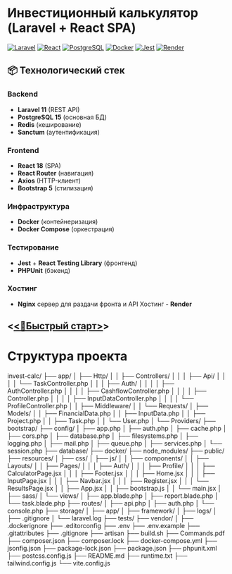 # Инвестиционный калькулятор (Laravel + React SPA)

[![Laravel](https://img.shields.io/badge/Laravel-FF2D20?style=flat&logo=laravel&logoColor=white)](https://laravel.com)
[![React](https://img.shields.io/badge/React-61DAFB?style=flat&logo=react&logoColor=black)](https://reactjs.org)
[![PostgreSQL](https://img.shields.io/badge/PostgreSQL-4169E1?style=flat&logo=postgresql&logoColor=white)](https://www.postgresql.org)
[![Docker](https://img.shields.io/badge/Docker-2496ED?style=flat&logo=docker&logoColor=white)](https://docker.com)
[![Jest](https://img.shields.io/badge/Jest-C21325?style=flat&logo=jest&logoColor=white)](https://jestjs.io)
[![Render](https://img.shields.io/badge/Render-46E3B7?style=flat&logo=render&logoColor=white)](https://render.com)

## 📦 Технологический стек

### Backend

-   **Laravel 11** (REST API)
-   **PostgreSQL 15** (основная БД)
-   **Redis** (кеширование)
-   **Sanctum** (аутентификация)

### Frontend

-   **React 18** (SPA)
-   **React Router** (навигация)
-   **Axios** (HTTP-клиент)
-   **Bootstrap 5** (стилизация)

### Инфраструктура

-   **Docker** (контейнеризация)
-   **Docker Compose** (оркестрация)

### Тестирование

-   **Jest** + **React Testing Library** (фронтенд)
-   **PHPUnit** (бэкенд)

### Хостинг

-   **Nginx** сервер для раздачи фронта и API Хостинг - **Render**

## <[<🚀Быстрый старт>](https://investment-calc.onrender.com)>

# Структура проекта

invest-calc/
├── app/
│ ├── Http/
│ │ ├── Controllers/
│ │ │ ├── Api/
│ │ │ │ └── TaskController.php
│ │ │ ├── Auth/
│ │ │ │ ├── AuthController.php
│ │ │ │ ├── CashflowController.php
│ │ │ │ ├── Controller.php
│ │ │ │ ├── InputDataController.php
│ │ │ │ └── ProfileController.php
│ │ ├── Middleware/
│ │ └── Requests/
│ ├── Models/
│ │ ├── FinancialData.php
│ │ ├── InputData.php
│ │ ├── Project.php
│ │ ├── Task.php
│ │ └── User.php
│ └── Providers/
├── bootstrap/
├── config/
│ ├── app.php
│ ├── auth.php
│ ├── cache.php
│ ├── cors.php
│ ├── database.php
│ ├── filesystems.php
│ ├── logging.php
│ ├── mail.php
│ ├── queue.php
│ ├── services.php
│ └── session.php
├── database/
├── docker/
├── node_modules/
├── public/
├── resources/
│ ├── css/
│ ├── js/
│ │ ├── components/
│ │ ├── Layouts/
│ │ ├── Pages/
│ │ │ ├── Auth/
│ │ │ ├── Profile/
│ │ │ ├── CalculatorPage.jsx
│ │ │ ├── Footer.jsx
│ │ │ ├── Home.jsx
│ │ │ ├── InputPage.jsx
│ │ │ ├── Navbar.jsx
│ │ │ ├── Register.jsx
│ │ │ └── ResultsPage.jsx
│ │ ├── App.jsx
│ │ ├── bootstrap.js
│ │ └── main.jsx
│ ├── sass/
│ └── views/
│ ├── app.blade.php
│ ├── report.blade.php
│ └── task.blade.php
├── routes/
│ ├── api.php
│ ├── auth.php
│ └── console.php
├── storage/
│ ├── app/
│ ├── framework/
│ ├── logs/
│ ├── .gitignore
│ └── laravel.log
├── tests/
├── vendor/
│
├── .dockerignore
├── .editorconfig
├── .env
├── .env.example
├── .gitattributes
├── .gitignore
├── artisan
├── build.sh
├── Commands.pdf
├── composer.json
├── composer.lock
├── docker-compose.yml
├── jsonfig.json
├── package-lock.json
├── package.json
├── phpunit.xml
├── postcss.config.js
├── README.md
├── runtime.txt
├── tailwind.config.js
└── vite.config.js
